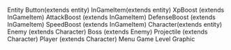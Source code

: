 Entity 
    Button(extends entity)
    InGameItem(extends entity)
        XpBoost (extends InGameItem)
        AttackBoost (extends InGameItem)
        DefenseBoost (extends InGameItem)
        SpeedBoost (extends InGameItem)
    Character(extends entity)
        Enemy (extends Character)
            Boss (extends Enemy)
        Projectile (extends Character)
        Player (extends Character)
Menu
Game
Level
Graphic


